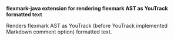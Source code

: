 **flexmark-java extension for rendering flexmark AST as YouTrack formatted text**

Renders flexmark AST as YouTrack (before YouTrack implemented Markdown comment option) formatted text.
